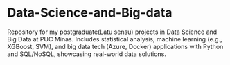 # Data-Science-and-Big-data
Repository for my postgraduate(Latu sensu) projects in Data Science and Big Data at PUC Minas. Includes statistical analysis, machine learning (e.g., XGBoost, SVM), and big data tech (Azure, Docker) applications with Python and SQL/NoSQL, showcasing real-world data solutions.
